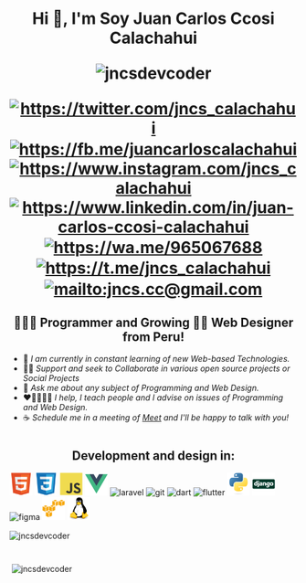 <h1 align="center">Hi 👋, I'm  Soy Juan Carlos Ccosi Calachahui
<p></p>
<p align="center"> 
  <img src="https://komarev.com/ghpvc/?username=jncsdevcoder&style=plastic&color=blue" alt="jncsdevcoder" /> 
</p>

<p align="center">
<a href="https://twitter.com/jncs_calachahui" target="blank"><img align="center" src="https://www.vectorlogo.zone/logos/twitter/twitter-tile.svg" alt="https://twitter.com/jncs_calachahui" height="30" width="30" /></a>
<a href="https://fb.me/juancarloscalachahui" target="blank"><img align="center" src="https://www.vectorlogo.zone/logos/facebook/facebook-tile.svg" alt="https://fb.me/juancarloscalachahui" height="30" width="30" /></a>
<a href="https://www.instagram.com/jncs_calachahui/" target="blank"><img align="center" src="https://www.vectorlogo.zone/logos/instagram/instagram-icon.svg" alt="https://www.instagram.com/jncs_calachahui" height="30" width="30" /></a>
<a href="https://www.linkedin.com/in/juan-carlos-ccosi-calachahui" target="blank"><img align="center" src="https://www.vectorlogo.zone/logos/linkedin/linkedin-icon.svg" alt="https://www.linkedin.com/in/juan-carlos-ccosi-calachahui" height="30" width="30" /></a>
<a href="https://wa.me/965067688" target="blank"><img align="center" src="https://www.vectorlogo.zone/logos/whatsapp/whatsapp-tile.svg" alt="https://wa.me/965067688" height="30" width="30" /></a>
<a href="https://t.me/jncs_calachahui" target="blank"><img align="center" src="https://www.vectorlogo.zone/logos/telegram/telegram-tile.svg" alt="https://t.me/jncs_calachahui" height="30" width="30" /></a>
<a href="mailto:jncs.cc@gmail.com" target="blank"><img align="center" src="https://www.vectorlogo.zone/logos/gmail/gmail-icon.svg" alt="mailto:jncs.cc@gmail.com" height="30" width="30" /></a>

</p>

</h1>

<h2 align="center">👨🏼‍💻 Programmer and Growing 👨‍🎨 Web Designer from Peru!</h2>


   - 🌱 *I am currently in constant learning of new Web-based Technologies.*
   - 👯🔭 *Support and seek to Collaborate in various open source projects or Social Projects*
   - 💬 *Ask me about any subject of Programming and Web Design.*
   - ❤👨‍👩‍👧‍👦 *I help, I teach people and I advise on issues of Programming and Web Design.*
   - ☕ *Schedule me in a meeting of [Meet](https://meet.google.com/) and I'll be happy to talk with you!*
  
<h1>
</h1>

<h2 align="center">Development and design in:</h2>

<p align="left">

<img src="https://raw.githubusercontent.com/devicons/devicon/master/icons/html5/html5-original.svg" alt="html5" width="40" height="40"/>

<img src="https://raw.githubusercontent.com/devicons/devicon/master/icons/css3/css3-original.svg" alt="css3" width="40" height="40"/>

<img src="https://raw.githubusercontent.com/devicons/devicon/master/icons/javascript/javascript-original.svg" alt="javascript" width="40" height="40"/>

<img src="https://raw.githubusercontent.com/devicons/devicon/master/icons/vuejs/vuejs-original.svg" alt="vue" width="40" height="40"/>

<img src="hhttps://raw.githubusercontent.com/devicons/devicon/master/icons/laravel/laravel-plain.svg" alt="laravel" width="40" height="40"/>

<img src="https://www.vectorlogo.zone/logos/firebase/firebase-icon.svg" alt="git" width="40" height="40"/>

<img src="https://www.vectorlogo.zone/logos/dartlang/dartlang-icon.svg" alt="dart" width="40" height="40"/>

<img src="https://www.vectorlogo.zone/logos/flutterio/flutterio-icon.svg" alt="flutter" width="40" height="40"/>

<img src="https://raw.githubusercontent.com/devicons/devicon/master/icons/python/python-original.svg" alt="python" width="40" height="40"/>

<img src="https://raw.githubusercontent.com/devicons/devicon/master/icons/django/django-original.svg" alt="linux" width="40" height="40"/>

<img src="https://www.vectorlogo.zone/logos/figma/figma-icon.svg" alt="figma" width="40" height="40"/>

<img src="https://raw.githubusercontent.com/devicons/devicon/master/icons/amazonwebservices/amazonwebservices-original.svg" alt="linux" width="40" height="40"/>

<img src="https://raw.githubusercontent.com/devicons/devicon/master/icons/linux/linux-original.svg" alt="linux" width="40" height="40"/>
<p></p>
<img align="center" src="https://github-readme-stats.vercel.app/api/top-langs/?username=jncsdevcoder&layout=compact&hide=html" alt="jncsdevcoder" />

</p><p>
<h1>
</h1>
<p>&nbsp;<img align="center" src="https://github-readme-stats.vercel.app/api?username=jncsdevcoder&show_icons=true" alt="jncsdevcoder" /></p>
